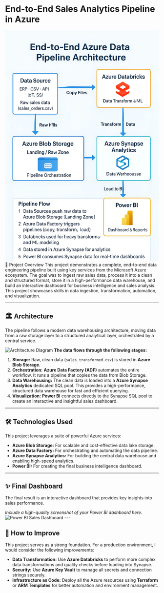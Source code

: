 # End-to-End Sales Analytics Pipeline in Azure

  ![image alt](https://github.com/NaranBhusal/projects/blob/b15c30070c4ba976f58879481d2833fcaccb3156/Block%20Diagram.jpg) 📖 Project Overview
This project demonstrates a complete, end-to-end data engineering pipeline built using key services from the Microsoft Azure ecosystem. The goal was to ingest raw sales data, process it into a clean and structured format, store it in a high-performance data warehouse, and build an interactive dashboard for business intelligence and sales analysis. This project showcases skills in data ingestion, transformation, automation, and visualization.

---

## 🏛️ Architecture
The pipeline follows a modern data warehousing architecture, moving data from a raw storage layer to a structured analytical layer, orchestrated by a central service.

![Architecture Diagram](link_to_your_architecture_diagram.png) **The data flows through the following stages:**
1.  **Storage:** Raw, clean data (`sales_transformed.csv`) is stored in **Azure Blob Storage**.
2.  **Orchestration:** **Azure Data Factory (ADF)** automates the entire workflow. It runs a pipeline that copies the data from Blob Storage.
3.  **Data Warehousing:** The clean data is loaded into a **Azure Synapse Analytics** dedicated SQL pool. This provides a high-performance, structured data warehouse for fast and efficient querying.
4.  **Visualization:** **Power BI** connects directly to the Synapse SQL pool to create an interactive and insightful sales dashboard.

---

## 🛠️ Technologies Used
This project leverages a suite of powerful Azure services:
* **Azure Blob Storage:** For scalable and cost-effective data lake storage.
* **Azure Data Factory:** For orchestrating and automating the data pipeline.
* **Azure Synapse Analytics:** For building the central data warehouse and enabling high-speed analytics.
* **Power BI:** For creating the final business intelligence dashboard.

---

## ✨ Final Dashboard
The final result is an interactive dashboard that provides key insights into sales performance.

*Include a high-quality screenshot of your Power BI dashboard here.*
![Power BI Sales Dashboard](link_to_your_dashboard_screenshot.png) ---

## 🚀 How to Improve
This project serves as a strong foundation. For a production environment, I would consider the following improvements:
* **Data Transformation:** Use **Azure Databricks** to perform more complex data transformations and quality checks before loading into Synapse.
* **Security:** Use **Azure Key Vault** to manage all secrets and connection strings securely.
* **Infrastructure as Code:** Deploy all the Azure resources using **Terraform** or **ARM Templates** for better automation and environment management.
